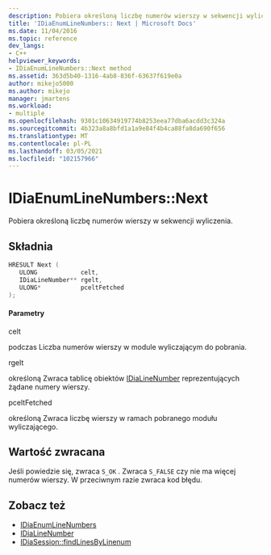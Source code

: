 ```yaml
---
description: Pobiera określoną liczbę numerów wierszy w sekwencji wyliczenia.
title: 'IDiaEnumLineNumbers:: Next | Microsoft Docs'
ms.date: 11/04/2016
ms.topic: reference
dev_langs:
- C++
helpviewer_keywords:
- IDiaEnumLineNumbers::Next method
ms.assetid: 363d5b40-1316-4ab8-836f-63637f619e0a
author: mikejo5000
ms.author: mikejo
manager: jmartens
ms.workload:
- multiple
ms.openlocfilehash: 9301c10634919774b8253eea77dba6acdd3c324a
ms.sourcegitcommit: 4b323a8a8bfd1a1a9e84f4b4ca88fa8da690f656
ms.translationtype: MT
ms.contentlocale: pl-PL
ms.lasthandoff: 03/05/2021
ms.locfileid: "102157966"
---
```

# <a name="idiaenumlinenumbersnext"></a>IDiaEnumLineNumbers::Next
Pobiera określoną liczbę numerów wierszy w sekwencji wyliczenia.

## <a name="syntax"></a>Składnia

```C++
HRESULT Next ( 
   ULONG            celt,
   IDiaLineNumber** rgelt,
   ULONG*           pceltFetched
);
```

#### <a name="parameters"></a>Parametry
 celt

podczas Liczba numerów wierszy w module wyliczającym do pobrania.

 rgelt

określoną Zwraca tablicę obiektów [IDiaLineNumber](../../debugger/debug-interface-access/idialinenumber.md) reprezentujących żądane numery wierszy.

 pceltFetched

określoną Zwraca liczbę wierszy w ramach pobranego modułu wyliczającego.

## <a name="return-value"></a>Wartość zwracana
 Jeśli powiedzie się, zwraca `S_OK` . Zwraca `S_FALSE` czy nie ma więcej numerów wierszy. W przeciwnym razie zwraca kod błędu.

## <a name="see-also"></a>Zobacz też
- [IDiaEnumLineNumbers](../../debugger/debug-interface-access/idiaenumlinenumbers.md)
- [IDiaLineNumber](../../debugger/debug-interface-access/idialinenumber.md)
- [IDiaSession::findLinesByLinenum](../../debugger/debug-interface-access/idiasession-findlinesbylinenum.md)
